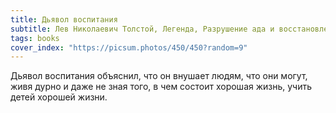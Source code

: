 ```yaml
---
title: Дьявол воспитания
subtitle: Лев Николаевич Толстой, Легенда, Разрушение ада и восстановление его
tags: books
cover_index: "https://picsum.photos/450/450?random=9"
---
```



Дьявол воспитания объяснил, что он внушает людям, что они могут, живя дурно и даже не зная того, в чем состоит хорошая жизнь, учить детей хорошей жизни.

